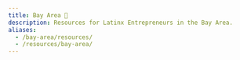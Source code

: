 ```yaml
---
title: Bay Area 🌉
description: Resources for Latinx Entrepreneurs in the Bay Area.
aliases:
  - /bay-area/resources/
  - /resources/bay-area/
---
```

